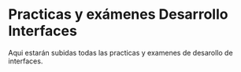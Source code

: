# Practicas y exámenes Desarrollo Interfaces

Aqui estarán subidas todas las practicas y examenes de desarollo de interfaces.
